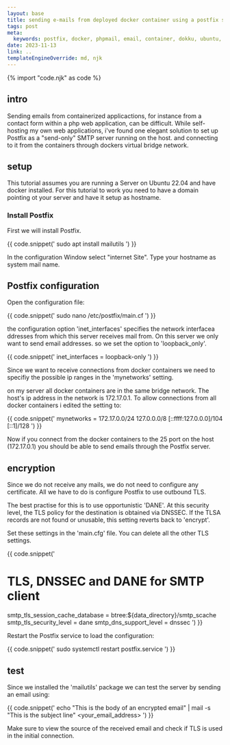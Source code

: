 ```yaml
---
layout: base
title: sending e-mails from deployed docker container using a postfix service running on host
tags: post
meta:
  keywords: postfix, docker, phpmail, email, container, dokku, ubuntu, host
date: 2023-11-13
link: ..
templateEngineOverride: md, njk
---
```

{% import "code.njk" as code %}

## intro

Sending emails from containerized applicactions, for instance from a contact form within a php web application, can be difficult. While self-hosting my own web applications, i've found one elegant solution to set up Postfix as a "send-only" SMTP server running on the host. and connecting to it from the containers through dockers virtual bridge network.

## setup

This tutorial assumes you are running a Server on Ubuntu 22.04 and have docker installed. For this tutorial to work you need to have a domain pointing ot your server and have it setup as hostname.

### Install Postfix

First we will install Postfix.

{{ code.snippet('
sudo apt install mailutils
') }}

In the configuration Window select "internet Site". Type your hostname as system mail name.

## Postfix configuration

Open the configuration file:

{{ code.snippet('
sudo nano /etc/postfix/main.cf
') }}

the configuration option 'inet_interfaces' specifies the network interfacea ddresses from which this server receives mail from. On this server we only want to send email addresses. so we set the option to 'loopback_only'.

{{ code.snippet('
inet_interfaces = loopback-only
') }}

Since we want to receive connections from docker containers we need to specifiy the possible ip ranges in the 'mynetworks' setting.

on my server all docker containers are in the same bridge network. The host's ip address in the network is 172.17.0.1. To allow connections from all docker containers i edited the setting to:

{{ code.snippet('
mynetworks = 172.17.0.0/24 127.0.0.0/8 [::ffff:127.0.0.0]/104 [::1]/128
') }}

Now if you connect from the docker containers to the 25 port on the host (172.17.0.1) you should be able to send emails through the Postfix server.

## encryption

Since we do not receive any mails, we do not need to configure any certificate. All we have to do is configure Postfix to use outbound TLS. 

The best practise for this is to use opportunistic 'DANE'. At this security level, the TLS policy for the destination is obtained via DNSSEC. If the TLSA records are not found or unusable, this setting reverts back to 'encrypt'.

Set these settings in the 'main.cfg' file. You can delete all the other TLS settings.

{{ code.snippet('
# TLS, DNSSEC and DANE for SMTP client
smtp_tls_session_cache_database = btree:${data_directory}/smtp_scache
smtp_tls_security_level = dane
smtp_dns_support_level = dnssec
') }}

Restart the Postfix service to load the configuration:

{{ code.snippet('
sudo systemctl restart postfix.service
') }}

## test

Since we installed the 'mailutils' package we can test the server by sending an email using:

{{ code.snippet('
echo "This is the body of an encrypted email" | mail -s "This is the subject line" <your_email_address>
') }}

Make sure to view the source of the received email and check if TLS is used in the initial connection.
